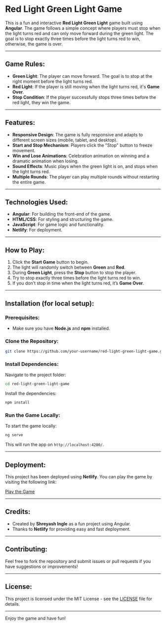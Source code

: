 
# Red Light Green Light Game

This is a fun and interactive **Red Light Green Light** game built using **Angular**. The game follows a simple concept where players must stop when the light turns red and can only move forward during the green light. The goal is to stop exactly three times before the light turns red to win, otherwise, the game is over.

---

## **Game Rules:**
- **Green Light**: The player can move forward. The goal is to stop at the right moment before the light turns red.
- **Red Light**: If the player is still moving when the light turns red, it's **Game Over**.
- **Stop Condition**: If the player successfully stops three times before the red light, they win the game.

---

## **Features:**
- **Responsive Design**: The game is fully responsive and adapts to different screen sizes (mobile, tablet, and desktop).
- **Start and Stop Mechanism**: Players click the "Stop" button to freeze movement.
- **Win and Lose Animations**: Celebration animation on winning and a dramatic animation when losing.
- **Sound Effects**: Music plays when the green light is on, and stops when the light turns red.
- **Multiple Rounds**: The player can play multiple rounds without restarting the entire game.

---

## **Technologies Used:**
- **Angular**: For building the front-end of the game.
- **HTML/CSS**: For styling and structuring the game.
- **JavaScript**: For game logic and functionality.
- **Netlify**: For deployment.

---

## **How to Play:**
1. Click the **Start Game** button to begin.
2. The light will randomly switch between **Green** and **Red**.
3. During **Green Light**, press the **Stop** button to stop the player.
4. Try to stop exactly three times before the light turns red to win.
5. If you don’t stop in time when the light turns red, it’s **Game Over**.

---

## **Installation (for local setup):**

### **Prerequisites:**
- Make sure you have **Node.js** and **npm** installed.

### **Clone the Repository:**
```bash
git clone https://github.com/your-username/red-light-green-light-game.git
```

### **Install Dependencies:**
Navigate to the project folder:
```bash
cd red-light-green-light-game
```
Install the dependencies:
```bash
npm install
```

### **Run the Game Locally:**
To start the game locally:
```bash
ng serve
```
This will run the app on `http://localhost:4200/`.

---

## **Deployment:**

This project has been deployed using **Netlify**. You can play the game by visiting the following link:

[Play the Game](https://red-green-light-game.netlify.app)

---

## **Credits:**
- Created by **Shreyash Ingle** as a fun project using Angular.
- Thanks to **Netlify** for providing easy and fast deployment.

---

## **Contributing:**
Feel free to fork the repository and submit issues or pull requests if you have suggestions or improvements!

---

## **License:**
This project is licensed under the MIT License - see the [LICENSE](LICENSE) file for details.

---

Enjoy the game and have fun!
